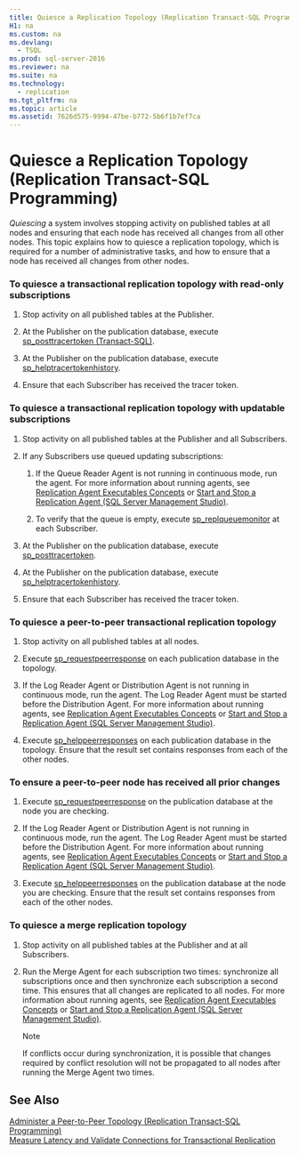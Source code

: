 ```yaml
---
title: Quiesce a Replication Topology (Replication Transact-SQL Programming)
H1: na
ms.custom: na
ms.devlang: 
  - TSQL
ms.prod: sql-server-2016
ms.reviewer: na
ms.suite: na
ms.technology: 
  - replication
ms.tgt_pltfrm: na
ms.topic: article
ms.assetid: 7626d575-9994-47be-b772-5b6f1b7ef7ca
---
```

# Quiesce a Replication Topology (Replication Transact-SQL Programming)
  *Quiescing* a system involves stopping activity on published tables at all nodes and ensuring that each node has received all changes from all other nodes. This topic explains how to quiesce a replication topology, which is required for a number of administrative tasks, and how to ensure that a node has received all changes from other nodes.  
  
### To quiesce a transactional replication topology with read-only subscriptions  
  
1.  Stop activity on all published tables at the Publisher.  
  
2.  At the Publisher on the publication database, execute [sp_posttracertoken &#40;Transact-SQL&#41;](../Topic/sp_posttracertoken%20\(Transact-SQL\).md).  
  
3.  At the Publisher on the publication database, execute [sp_helptracertokenhistory](../Topic/sp_helptracertokenhistory%20\(Transact-SQL\).md).  
  
4.  Ensure that each Subscriber has received the tracer token.  
  
### To quiesce a transactional replication topology with updatable subscriptions  
  
1.  Stop activity on all published tables at the Publisher and all Subscribers.  
  
2.  If any Subscribers use queued updating subscriptions:  
  
    1.  If the Queue Reader Agent is not running in continuous mode, run the agent. For more information about running agents, see [Replication Agent Executables Concepts](../Topic/Replication%20Agent%20Executables%20Concepts.md) or [Start and Stop a Replication Agent &#40;SQL Server Management Studio&#41;](../../Topics/TopicNameContainA/Start-and-Stop-a-Replication-Agent--SQL-Server-Management-Studio-.md).  
  
    2.  To verify that the queue is empty, execute [sp_replqueuemonitor](../Topic/sp_replqueuemonitor%20\(Transact-SQL\).md) at each Subscriber.  
  
3.  At the Publisher on the publication database, execute [sp_posttracertoken](../Topic/sp_posttracertoken%20\(Transact-SQL\).md).  
  
4.  At the Publisher on the publication database, execute [sp_helptracertokenhistory](../Topic/sp_helptracertokenhistory%20\(Transact-SQL\).md).  
  
5.  Ensure that each Subscriber has received the tracer token.  
  
### To quiesce a peer-to-peer transactional replication topology  
  
1.  Stop activity on all published tables at all nodes.  
  
2.  Execute [sp_requestpeerresponse](../Topic/sp_requestpeerresponse%20\(Transact-SQL\).md) on each publication database in the topology.  
  
3.  If the Log Reader Agent or Distribution Agent is not running in continuous mode, run the agent. The Log Reader Agent must be started before the Distribution Agent. For more information about running agents, see [Replication Agent Executables Concepts](../Topic/Replication%20Agent%20Executables%20Concepts.md) or [Start and Stop a Replication Agent &#40;SQL Server Management Studio&#41;](../../Topics/TopicNameContainA/Start-and-Stop-a-Replication-Agent--SQL-Server-Management-Studio-.md).  
  
4.  Execute [sp_helppeerresponses](../Topic/sp_helppeerresponses%20\(Transact-SQL\).md) on each publication database in the topology. Ensure that the result set contains responses from each of the other nodes.  
  
### To ensure a peer-to-peer node has received all prior changes  
  
1.  Execute [sp_requestpeerresponse](../Topic/sp_requestpeerresponse%20\(Transact-SQL\).md) on the publication database at the node you are checking.  
  
2.  If the Log Reader Agent or Distribution Agent is not running in continuous mode, run the agent. The Log Reader Agent must be started before the Distribution Agent. For more information about running agents, see [Replication Agent Executables Concepts](../Topic/Replication%20Agent%20Executables%20Concepts.md) or [Start and Stop a Replication Agent &#40;SQL Server Management Studio&#41;](../../Topics/TopicNameContainA/Start-and-Stop-a-Replication-Agent--SQL-Server-Management-Studio-.md).  
  
3.  Execute [sp_helppeerresponses](../Topic/sp_helppeerresponses%20\(Transact-SQL\).md) on the publication database at the node you are checking. Ensure that the result set contains responses from each of the other nodes.  
  
### To quiesce a merge replication topology  
  
1.  Stop activity on all published tables at the Publisher and at all Subscribers.  
  
2.  Run the Merge Agent for each subscription two times: synchronize all subscriptions once and then synchronize each subscription a second time. This ensures that all changes are replicated to all nodes. For more information about running agents, see [Replication Agent Executables Concepts](../Topic/Replication%20Agent%20Executables%20Concepts.md) or [Start and Stop a Replication Agent &#40;SQL Server Management Studio&#41;](../../Topics/TopicNameContainA/Start-and-Stop-a-Replication-Agent--SQL-Server-Management-Studio-.md).  
  
    > [!NOTE]  
    >  If conflicts occur during synchronization, it is possible that changes required by conflict resolution will not be propagated to all nodes after running the Merge Agent two times.  
  
## See Also  
 [Administer a Peer-to-Peer Topology &#40;Replication Transact-SQL Programming&#41;](../../Topics/TopicNameContainA/Administer-a-Peer-to-Peer-Topology--Replication-Transact-SQL-Programming-.md)   
 [Measure Latency and Validate Connections for Transactional Replication](../../Topics/TopicNameNotContainA/Measure-Latency-and-Validate-Connections-for-Transactional-Replication.md)  
  
  